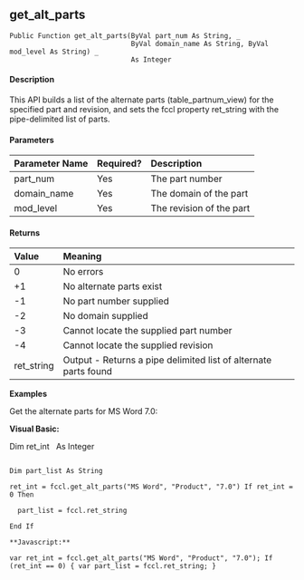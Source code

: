 get_alt_parts
---------------

```
Public Function get_alt_parts(ByVal part_num As String, _
                              ByVal domain_name As String, ByVal mod_level As String) _
                              As Integer
```

#### Description

This API builds a list of the alternate parts (table_partnum_view) for the specified part and revision, and sets the fccl property ret_string with the pipe-delimited list of parts.

#### Parameters

| Parameter Name | Required? | Description |
|:--- |:--- |:--- |
| part_num | Yes | The part number |
| domain_name | Yes | The domain of the part |
| mod_level | Yes | The revision of the part |

#### Returns

| Value | Meaning |
|:--- |:--- |
| 0 | No errors |
| +1 | No alternate parts exist |
| -1 | No part number supplied |
| -2 | No domain supplied |
| -3 | Cannot locate the supplied part number |
| -4 | Cannot locate the supplied revision |
| ret_string | Output - Returns a pipe delimited list of alternate parts found |

**Examples**

Get the alternate parts for MS Word 7.0:

**Visual Basic:**

Dim ret_int   As Integer
```

Dim part_list As String

ret_int = fccl.get_alt_parts("MS Word", "Product", "7.0") If ret_int = 0 Then

  part_list = fccl.ret_string

End If

**Javascript:**

var ret_int = fccl.get_alt_parts("MS Word", "Product", "7.0"); If (ret_int == 0) { var part_list = fccl.ret_string; }